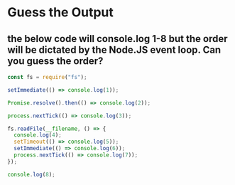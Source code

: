 # Guess the Output

## the below code will console.log 1-8 but the order will be dictated by the Node.JS event loop. Can you guess the order?

```js
const fs = require("fs");

setImmediate(() => console.log(1));

Promise.resolve().then(() => console.log(2));

process.nextTick(() => console.log(3));

fs.readFile(__filename, () => {
  console.log(4);
  setTimeout(() => console.log(5));
  setImmediate(() => console.log(6));
  process.nextTick(() => console.log(7));
});

console.log(8);
```
